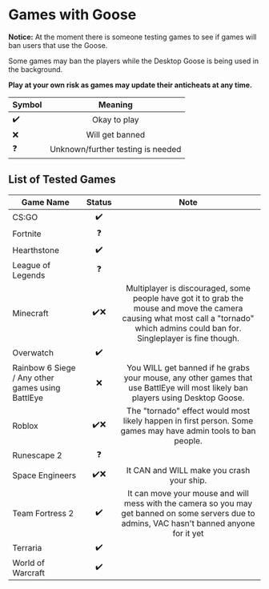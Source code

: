 # Games with Goose
**Notice:** At the moment there is someone testing games to see if games will ban users that use the Goose.

Some games may ban the players while the Desktop Goose is being used in the background.

**Play at your own risk as games may update their anticheats at any time.**

| Symbol | Meaning                        |
| ------ |:------------------------------:|
| ✔️    | Okay to play         |
| ❌    | Will get banned |
| ❓     | Unknown/further testing is needed    |

## List of Tested Games

| Game Name                | Status | Note                                                                                             |
| ------------------------ |:------:|:------------------------------------------------------------------------------------------------:|
| CS:GO                    | ✔️    |                                                                                                  |
| Fortnite                 | ❓     |                                                                                                  |
| Hearthstone              | ✔️    |                                                                                                  |
| League of Legends        | ❓     |                                                                                                  |
| Minecraft                | ✔️❌ | Multiplayer is discouraged, some people have got it to grab the mouse and move the camera causing what most call a "tornado" which admins could ban for. Singleplayer is fine though. |
| Overwatch                | ✔️    |                                                                                                  |
| Rainbow 6 Siege / Any other games using BattlEye          | ❌    | You WILL get banned if he grabs your mouse, any other games that use BattlEye will most likely ban players using Desktop Goose. |
| Roblox                   | ✔️❌  | The "tornado" effect would most likely happen in first person. Some games may have admin tools to ban people. |
| Runescape 2              | ❓     |  
| Space Engineers          | ✔️❌  | It CAN and WILL make you crash your ship.|
| Team Fortress 2          | ✔️    | It can move your mouse and will mess with the camera so you may get banned on some servers due to admins, VAC hasn't banned anyone for it yet |
| Terraria                 | ✔️    |                                                                                                  |
| World of Warcraft        | ✔️    |                                                                                                  |
